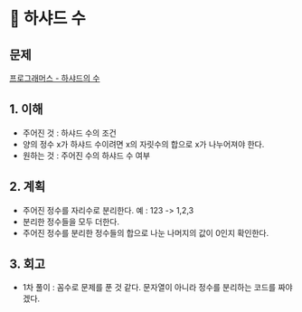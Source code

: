 # 🕌 하샤드 수 
## 문제 
[프로그래머스 - 하샤드의 수](https://programmers.co.kr/learn/courses/30/lessons/129478)

## 1. 이해 
- 주어진 것 : 하샤드 수의 조건 
- 양의 정수 x가 하샤드 수이려면 x의 자릿수의 합으로 x가 나누어져야 한다.
- 원하는 것 : 주어진 수의 하샤드 수 여부 

## 2. 계획
- 주어진 정수를 자리수로 분리한다. 예 : 123 -> 1,2,3
- 분리한 정수들을 모두 더한다. 
- 주어진 정수를 분리한 정수들의 합으로 나눈 나머지의 값이 0인지 확인한다.

## 3. 회고 
- 1차 풀이 : 꼼수로 문제를 푼 것 같다. 문자열이 아니라 정수를 분리하는 코드를 짜야겠다.


